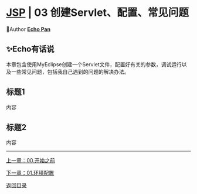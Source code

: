 # [JSP](./index.md) | 03 创建Servlet、配置、常见问题

🌸Author [**Echo Pan**](https://github.com/echopan)

## ✨Echo有话说

本章包含使用MyEclipse创建一个Servlet文件，配置好有关的参数，调试运行以及一些常见问题，包括我自己遇到的问题的解决办法。

## 标题1

内容

## 标题2

内容

***
[上一章：00.开始之前](./01.开始之前.md)  

[下一章：01.环境配置](./01.环境配置.md)  

[返回目录](./index.md)
